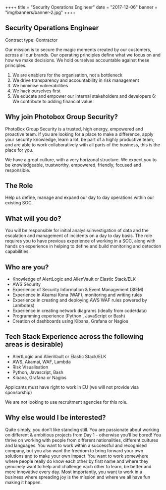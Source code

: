 ++++
title = "Security Operations Engineer"
date = "2017-12-06"
banner = "img/banners/banner-2.jpg"
++++

## Security Operations Engineer

Contract type: Contractor

Our mission is to secure the magic moments created by our customers, across all our brands. Our operating principles define what we focus on and how we make decisions. We hold ourselves accountable against these principles.

1. We are enablers for the organisation, not a bottleneck
2. We drive transparency and accountability in risk management
3. We minimise vulnerabilities
4. We hack ourselves first
5. We educate and empower our internal stakeholders and developers
6: We contribute to adding financial value.

## Why join Photobox Group Security?

PhotoBox Group Security is a trusted, high energy, empowered and proactive team. If you are looking for a place to make a difference, apply your security knowledge, learn a lot, be part of a highly productive team, and are able to work collaboratively with all parts of the business, this is the place for you.

We have a great culture, with a very horizonal structure. We expect you to be knowledgeable, trustworthy, empowered, friendly, focused and responsible.

## The Role

Help us define, manage and expand our day to day operations within our existing SOC.

## What will you do?

You will be responsible for initial analysis/investigation of data and the escalation and management of incidents on a day to day basis.
The role requires you to have previous experience of working in a SOC, along with hands on experience in helping to define and build monitoring and detection capabilities.

## Who are you?

- Knowledge of AlertLogic and AlienVault or Elastic Stack/ELK
- AWS Security
- Experience of Security Information & Event Management (SIEM)
- Experience in Akamai Kona (WAF), monitoring and writing rules
- Experience in creating and deploying AWS WAF rules powered by Lambda(s)
- Experience in creating network diagrams (ideally from code/data)
- Programming experience (Python , JavaScript or Bash)
- Creation of dashboards using Kibana, Grafana or Nagios

## Tech Stack Experience across the following areas is desirable)

- AlertLogic and AlienVault or Elastic Stack/ELK
- AWS, Akamai, WAF, Lambda
- Risk Visualisation
- Python, Javascript, Bash
- Kibana, Grafana or Nagios

Applicants must have right to work in EU (we will not provide visa sponsorship)

We are not looking to use recruitment agencies for this role.

## Why else would I be interested?

Quite simply, you don’t like standing still. You are passionate about working on different & ambitious projects from Day 1 - otherwise you’ll be bored! You thrive on working with people from different nationalities, different cultures and languages. You want to work within a successful and recognised company, but you also want the freedom to bring forward your own solutions and to make your own impact. You want to work somewhere where people really do know each other by first name and where they genuinely want to help and challenge each other to learn, be better and more innovative every day. Most importantly, you want to work in a business where spreading joy is the mission and where we all have fun making it happen.
